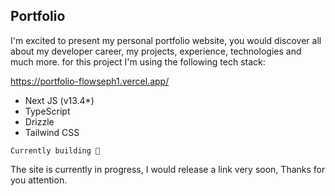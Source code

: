 ## Portfolio

I'm excited to present my personal portfolio website, you would discover all about my developer career, my projects, experience, technologies and much more.
for this project I'm using the following tech stack:

https://portfolio-flowseph1.vercel.app/

- Next JS (v13.4\*)
- TypeScript
- Drizzle
- Tailwind CSS

```
Currently building 🚧
```

The site is currently in progress, I would release a link very soon, Thanks for you attention.

